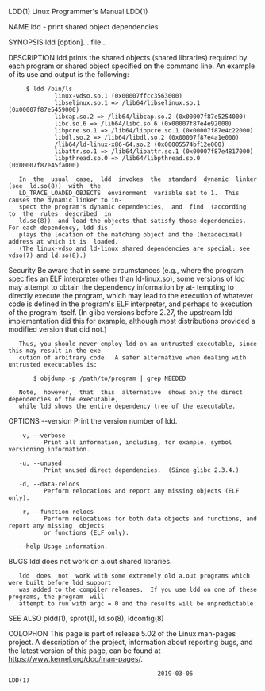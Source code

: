 LDD(1)                                 Linux Programmer's Manual                                LDD(1)

NAME
       ldd - print shared object dependencies

SYNOPSIS
       ldd [option]... file...

DESCRIPTION
       ldd  prints  the  shared  objects  (shared libraries) required by each program or shared object
       specified on the command line.  An example of its use and output is the following:

         $ ldd /bin/ls
                 linux-vdso.so.1 (0x00007ffcc3563000)
                 libselinux.so.1 => /lib64/libselinux.so.1 (0x00007f87e5459000)
                 libcap.so.2 => /lib64/libcap.so.2 (0x00007f87e5254000)
                 libc.so.6 => /lib64/libc.so.6 (0x00007f87e4e92000)
                 libpcre.so.1 => /lib64/libpcre.so.1 (0x00007f87e4c22000)
                 libdl.so.2 => /lib64/libdl.so.2 (0x00007f87e4a1e000)
                 /lib64/ld-linux-x86-64.so.2 (0x00005574bf12e000)
                 libattr.so.1 => /lib64/libattr.so.1 (0x00007f87e4817000)
                 libpthread.so.0 => /lib64/libpthread.so.0 (0x00007f87e45fa000)

       In  the  usual  case,  ldd  invokes  the  standard  dynamic  linker  (see  ld.so(8))  with  the
       LD_TRACE_LOADED_OBJECTS  environment  variable set to 1.  This causes the dynamic linker to in‐
       spect the program's dynamic dependencies,  and  find  (according  to  the  rules  described  in
       ld.so(8))  and load the objects that satisfy those dependencies.  For each dependency, ldd dis‐
       plays the location of the matching object and the (hexadecimal) address at which it is  loaded.
       (The linux-vdso and ld-linux shared dependencies are special; see vdso(7) and ld.so(8).)

   Security
       Be aware that in some circumstances (e.g., where the program specifies an ELF interpreter other
       than ld-linux.so), some versions of ldd may attempt to obtain the dependency information by at‐
       tempting  to  directly execute the program, which may lead to the execution of whatever code is
       defined in the program's ELF interpreter, and perhaps to execution of the program itself.   (In
       glibc versions before 2.27, the upstream ldd implementation did this for example, although most
       distributions provided a modified version that did not.)

       Thus, you should never employ ldd on an untrusted executable, since this may result in the exe‐
       cution of arbitrary code.  A safer alternative when dealing with untrusted executables is:

           $ objdump -p /path/to/program | grep NEEDED

       Note,  however,  that  this  alternative  shows only the direct dependencies of the executable,
       while ldd shows the entire dependency tree of the executable.

OPTIONS
       --version
              Print the version number of ldd.

       -v, --verbose
              Print all information, including, for example, symbol versioning information.

       -u, --unused
              Print unused direct dependencies.  (Since glibc 2.3.4.)

       -d, --data-relocs
              Perform relocations and report any missing objects (ELF only).

       -r, --function-relocs
              Perform relocations for both data objects and functions, and report any missing  objects
              or functions (ELF only).

       --help Usage information.

BUGS
       ldd does not work on a.out shared libraries.

       ldd  does  not  work with some extremely old a.out programs which were built before ldd support
       was added to the compiler releases.  If you use ldd on one of these programs, the program  will
       attempt to run with argc = 0 and the results will be unpredictable.

SEE ALSO
       pldd(1), sprof(1), ld.so(8), ldconfig(8)

COLOPHON
       This  page  is  part  of  release  5.02  of  the Linux man-pages project.  A description of the
       project, information about reporting bugs, and the latest version of this page, can be found at
       https://www.kernel.org/doc/man-pages/.

                                              2019-03-06                                        LDD(1)
